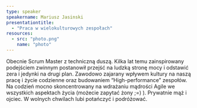 ```yaml
---
type: speaker
speakername: Mariusz Jasinski
presentationtitle:
  - "Praca w wielokulturowych zespołach"
resources:
  - src: "photo.png"
    name: "photo"
---
```

Obecnie Scrum Master z techniczną duszą. Kilka lat temu zainspirowany podejściem zwinnym postanowił przejść na ludzką stronę mocy i odstawić zera i jedynki na drugi plan. Zawodowo zajarany wpływem kultury na naszą pracę i życie codzienne oraz budowaniem “High-performance” zespołów. Na codzień mocno skoncentrowany na wdrażaniu mądrości Agile we wszystkich aspektach życia (możecie zapytać żony ;=) ).  Prywatnie mąż i ojciec. W wolnych chwilach lubi potańczyć i podróżować.

